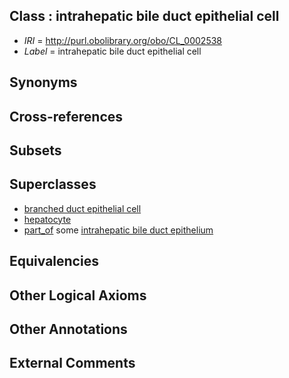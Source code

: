 
## Class : intrahepatic bile duct epithelial cell

 * *IRI* = http://purl.obolibrary.org/obo/CL_0002538
 * *Label* = intrahepatic bile duct epithelial cell

## Synonyms


## Cross-references


## Subsets


## Superclasses

 * [branched duct epithelial cell](../../CL/69/CL_0000069.md)
 * [hepatocyte](../../CL/82/CL_0000182.md)
 * [part_of](../../BFO/50/BFO_0000050.md) some [intrahepatic bile duct epithelium](../../UBERON/23/UBERON_0004823.md)

## Equivalencies


## Other Logical Axioms


## Other Annotations


## External Comments

